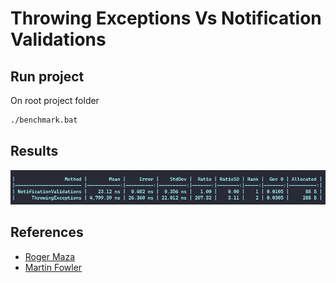# Throwing Exceptions Vs Notification Validations



## Run project
On root project folder

```bash
./benchmark.bat
```



## Results
![Tux, the Linux mascot](./media/results.png)



## References
- [Roger Maza](https://www.linkedin.com/feed/update/urn:li:activity:6894682519170879488/)
- [Martin Fowler](https://martinfowler.com/articles/replaceThrowWithNotification.html)

